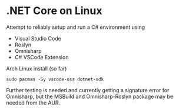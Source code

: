 # .NET Core on Linux

Attempt to reliably setup and run a C# environment using

* Visual Studio Code
* Roslyn
* Omnisharp
* C# VSCode Extension

Arch Linux install (so far)

```
sudo pacman -Sy vscode-oss dotnet-sdk
```

Further testing is needed and currently getting a signature error for Omnisharp, but the MSBuild and Omnisharp-Roslyn package may be needed from the AUR.